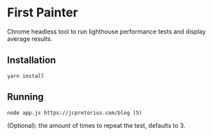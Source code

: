 # First Painter
Chrome headless tool to run lighthouse performance tests and display average results.

## Installation
`yarn install`

## Running
`node app.js https://jcpretorius.com/blog (5)`

(Optional): the amount of times to repeat the test, defaults to 3.
